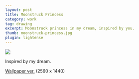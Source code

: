 ```yaml
---
layout: post
title: Moonstruck Princess
category: work
tag: drawing
excerpt: Moonstruck princess in my dream, inspired by you.
thumb: moonstruck-princess.jpg
plugin: lightense
---
```


<p><img src="{{ site.file }}/moonstruck-princess.jpg"></p>

<p>Inspired by my dream.</p>

<p class="download"><a href="{{ site.file }}/moonstruck-princess-wallpaper.png">Wallpaper ver.</a> (2560 x 1440)</p>
